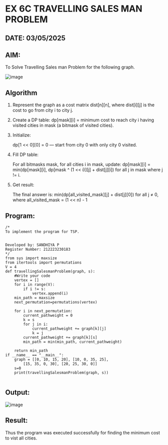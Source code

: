 # EX 6C TRAVELLING SALES MAN PROBLEM
## DATE: 03/05/2025
## AIM:
To Solve Travelling Sales man Problem for the following graph.

![image](https://github.com/user-attachments/assets/653921a4-3d7b-4691-9b41-735e80f7af0b)



## Algorithm
1. Represent the graph as a cost matrix dist[n][n], where dist[i][j] is the cost to go from city i to city j.

2. Create a DP table:
    dp[mask][i] = minimum cost to reach city i having visited cities in mask (a bitmask of visited cities).

3. Initialize:

   dp[1 << 0][0] = 0 — start from city 0 with only city 0 visited.

4. Fill DP table:

    For all bitmasks mask, for all cities i in mask, update:
   dp[mask][i] = min(dp[mask][i], dp[mask ^ (1 << i)][j] + dist[j][i])
   for all j in mask where j != i.

5. Get result:

   The final answer is:
   min(dp[all_visited_mask][j] + dist[j][0])
   for all j ≠ 0, where all_visited_mask = (1 << n) - 1
   

## Program:
```
/*
To implement the program for TSP.


Developed by: SANDHIYA P
Register Number: 212223230183
*/
from sys import maxsize
from itertools import permutations
V = 4
def travellingSalesmanProblem(graph, s):
    #Write your code
    vertex = []
    for i in range(V):
        if i != s:
            vertex.append(i)
    min_path = maxsize
    next_permutation=permutations(vertex)
    
    for i in next_permutation:
        current_pathweight = 0
        k = s
        for j in i:
            current_pathweight += graph[k][j]
            k = j
        current_pathweight += graph[k][s]
        min_path = min(min_path, current_pathweight)
        
    return min_path
if __name__ == "__main__":
    graph = [[0, 10, 15, 20], [10, 0, 35, 25],
        [15, 35, 0, 30], [20, 25, 30, 0]]
    s=0
    print(travellingSalesmanProblem(graph, s))
    
```

## Output:

![image](https://github.com/user-attachments/assets/4adda4d8-ba25-41b6-9fd2-e66611ef8537)


## Result:
Thus the program was executed successfully for finding the minimum cost to vist all cities.
